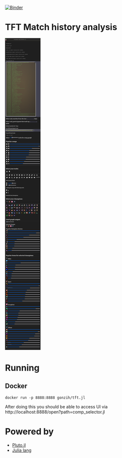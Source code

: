 [![Binder](https://mybinder.org/badge_logo.svg)](https://mybinder.org/v2/gh/Gonzih/tft-meta-analysis/v0.1.5?urlpath=pluto%2Fopen%3Fpath%3Dcomp_selector.jl)

# TFT Match history analysis

![Demo](screenshots/demo2.png)

# Running

## Docker

```
docker run -p 8888:8888 gonzih/tft.jl
```

After doing this you should be able to access UI via http://localhost:8888/open?path=comp_selector.jl

# Powered by 

* [Pluto.jl](https://github.com/fonsp/Pluto.jl)
* [Julia lang](https://julialang.org/)
